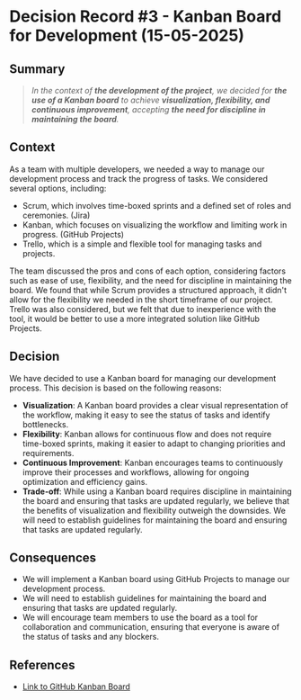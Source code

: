 # Decision Record #3 - Kanban Board for Development (15-05-2025)

## Summary
> *In the context of **the development of the project**, we decided for **the use of a Kanban board** to achieve **visualization, flexibility, and continuous improvement**, accepting **the need for discipline in maintaining the board**.*

## Context
As a team with multiple developers, we needed a way to manage our development process and track the progress of tasks. We considered several options, including:
- Scrum, which involves time-boxed sprints and a defined set of roles and ceremonies. (Jira)
- Kanban, which focuses on visualizing the workflow and limiting work in progress. (GitHub Projects)
- Trello, which is a simple and flexible tool for managing tasks and projects.

The team discussed the pros and cons of each option, considering factors such as ease of use, flexibility, and the need for discipline in maintaining the board. We found that while Scrum provides a structured approach, it didn't allow for the flexibility we needed in the short timeframe of our project. Trello was also considered, but we felt that due to inexperience with the tool, it would be better to use a more integrated solution like GitHub Projects.

## Decision

We have decided to use a Kanban board for managing our development process. This decision is based on the following reasons:
- **Visualization**: A Kanban board provides a clear visual representation of the workflow, making it easy to see the status of tasks and identify bottlenecks.
- **Flexibility**: Kanban allows for continuous flow and does not require time-boxed sprints, making it easier to adapt to changing priorities and requirements.
- **Continuous Improvement**: Kanban encourages teams to continuously improve their processes and workflows, allowing for ongoing optimization and efficiency gains.
- **Trade-off**: While using a Kanban board requires discipline in maintaining the board and ensuring that tasks are updated regularly, we believe that the benefits of visualization and flexibility outweigh the downsides. We will need to establish guidelines for maintaining the board and ensuring that tasks are updated regularly.

## Consequences
- We will implement a Kanban board using GitHub Projects to manage our development process.
- We will need to establish guidelines for maintaining the board and ensuring that tasks are updated regularly.
- We will encourage team members to use the board as a tool for collaboration and communication, ensuring that everyone is aware of the status of tasks and any blockers.

## References
- [Link to GitHub Kanban Board](https://github.com/users/Sytuz/projects/3)